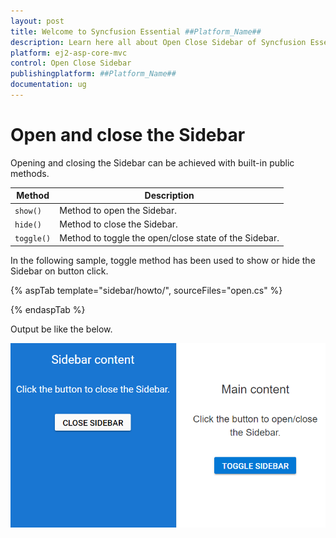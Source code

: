 ```yaml
---
layout: post
title: Welcome to Syncfusion Essential ##Platform_Name##
description: Learn here all about Open Close Sidebar of Syncfusion Essential ##Platform_Name## widgets based on HTML5 and jQuery.
platform: ej2-asp-core-mvc
control: Open Close Sidebar
publishingplatform: ##Platform_Name##
documentation: ug
---
```



# Open and close the Sidebar

Opening and closing the Sidebar can be achieved with built-in public methods.

| Method | Description  |
|------|------|
| `show()`  |  Method to open the Sidebar. |
| `hide()`  |  Method to close the Sidebar. |
| `toggle()`  |  Method to toggle the open/close state of the Sidebar. |

In the following sample, toggle method has been used to show or hide the Sidebar on button click.

{% aspTab template="sidebar/howto/", sourceFiles="open.cs" %}

{% endaspTab %}

Output be like the below.

![Sidebar Sample](../images/open_close.png)